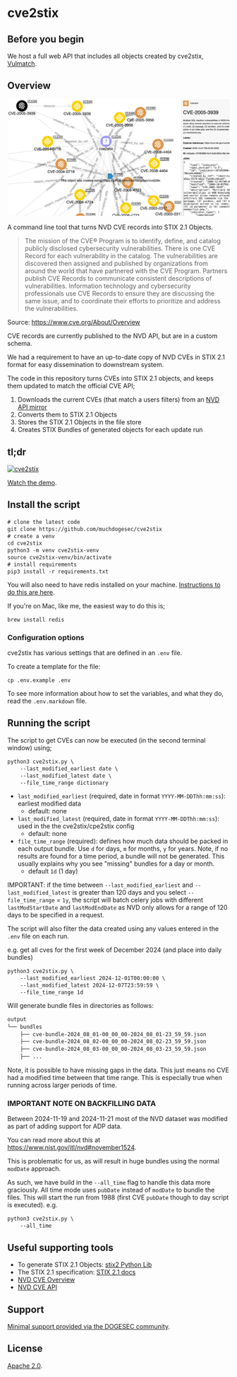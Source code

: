 # cve2stix

## Before you begin

We host a full web API that includes all objects created by cve2stix, [Vulmatch](https://www.vulmatch.com/).

## Overview

![](docs/cve2stix.png)

A command line tool that turns NVD CVE records into STIX 2.1 Objects.

> The mission of the CVE® Program is to identify, define, and catalog publicly disclosed cybersecurity vulnerabilities. There is one CVE Record for each vulnerability in the catalog. The vulnerabilities are discovered then assigned and published by organizations from around the world that have partnered with the CVE Program. Partners publish CVE Records to communicate consistent descriptions of vulnerabilities. Information technology and cybersecurity professionals use CVE Records to ensure they are discussing the same issue, and to coordinate their efforts to prioritize and address the vulnerabilities.

Source: https://www.cve.org/About/Overview

CVE records are currently published to the NVD API, but are in a custom schema.

We had a requirement to have an up-to-date copy of NVD CVEs in STIX 2.1 format for easy dissemination to downstream system.

The code in this repository turns CVEs into STIX 2.1 objects, and keeps them updated to match the official CVE API;

1. Downloads the current CVEs (that match a users filters) from an [NVD API mirror](https://github.com/espressif/esp-nvd-mirror/)
2. Converts them to STIX 2.1 Objects
3. Stores the STIX 2.1 Objects in the file store
4. Creates STIX Bundles of generated objects for each update run

## tl;dr

[![cve2stix](https://img.youtube.com/vi/j8DWB7QF95g/0.jpg)](https://www.youtube.com/watch?v=j8DWB7QF95g)

[Watch the demo](https://www.youtube.com/watch?v=j8DWB7QF95g).

## Install the script

```shell
# clone the latest code
git clone https://github.com/muchdogesec/cve2stix
# create a venv
cd cve2stix
python3 -m venv cve2stix-venv
source cve2stix-venv/bin/activate
# install requirements
pip3 install -r requirements.txt
```

You will also need to have redis installed on your machine. [Instructions to do this are here](https://redis.io/docs/getting-started/installation/).

If you're on Mac, like me, the easiest way to do this is;

```shell
brew install redis
```

### Configuration options

cve2stix has various settings that are defined in an `.env` file.

To create a template for the file:

```shell
cp .env.example .env
```

To see more information about how to set the variables, and what they do, read the `.env.markdown` file.

## Running the script

The script to get CVEs can now be executed (in the second terminal window) using;

```shell
python3 cve2stix.py \
    --last_modified_earliest date \
    --last_modified_latest date \
    --file_time_range dictionary
```

* `last_modified_earliest` (required, date in format `YYYY-MM-DDThh:mm:ss`): earliest modified data 
    * default: none
* `last_modified_latest` (required, date in format `YYYY-MM-DDThh:mm:ss`): used in the the cve2stix/cpe2stix config
    * default: none
* `file_time_range` (required): defines how much data should be packed in each output bundle. Use `d` for days, `m` for months, `y` for years. Note, if no results are found for a time period, a bundle will not be generated. This usually explains why you see "missing" bundles for a day or month. 
    * default `1d` (1 day)

IMPORTANT: if the time between `--last_modified_earliest` and `--last_modified_latest` is greater than 120 days and you select `--file_time_range` = `1y`, the script will batch celery jobs with different `lastModStartDate` and `lastModEndDate` as NVD only allows for a range of 120 days to be specified in a request.

The script will also filter the data created using any values entered in the `.env` file on each run.

e.g. get all cves for the first week of December 2024 (and place into daily bundles)

```shell
python3 cve2stix.py \
    --last_modified_earliest 2024-12-01T00:00:00 \
    --last_modified_latest 2024-12-07T23:59:59 \
    --file_time_range 1d
```

Will generate bundle files in directories as follows:

```txt
output
└── bundles
    ├── cve-bundle-2024_08_01-00_00_00-2024_08_01-23_59_59.json
    ├── cve-bundle-2024_08_02-00_00_00-2024_08_02-23_59_59.json
    ├── cve-bundle-2024_08_03-00_00_00-2024_08_03-23_59_59.json
    ├── ...
```

Note, it is possible to have missing gaps in the data. This just means no CVE had a modified time between that time range. This is especially true when running across larger periods of time.

### IMPORTANT NOTE ON BACKFILLING DATA

Between 2024-11-19 and 2024-11-21 most of the NVD dataset was modified as part of adding support for ADP data.

You can read more about this at https://www.nist.gov/itl/nvd#november1524.

This is problematic for us, as will result in huge bundles using the normal `modDate` approach.

As such, we have build in the `--all_time` flag to handle this data more graciously. All time mode uses `pubDate` instead of `modDate` to bundle the files. This will start the run from 1988 (first CVE `pubDate` though to day script is executed). e.g.

```shell
python3 cve2stix.py \
    --all_time
```

## Useful supporting tools

* To generate STIX 2.1 Objects: [stix2 Python Lib](https://stix2.readthedocs.io/en/latest/)
* The STIX 2.1 specification: [STIX 2.1 docs](https://docs.oasis-open.org/cti/stix/v2.1/stix-v2.1.html)
* [NVD CVE Overview](https://nvd.nist.gov/vuln)
* [NVD CVE API](https://nvd.nist.gov/developers/vulnerabilities)

## Support

[Minimal support provided via the DOGESEC community](https://community.dogesec.com/).

## License

[Apache 2.0](/LICENSE).